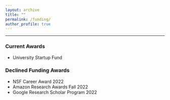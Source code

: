 ```yaml
---
layout: archive
title: ""
permalink: /funding/
author_profile: true
---
```


---
<head>
<!-- Google tag (gtag.js) -->
<script async src="https://www.googletagmanager.com/gtag/js?id=G-P7NJMYKVS8"></script>
<script>
  window.dataLayer = window.dataLayer || [];
  function gtag(){dataLayer.push(arguments);}
  gtag('js', new Date());

  gtag('config', 'G-P7NJMYKVS8');
</script>
</head>


### Current Awards
* University Startup Fund

### Declined Funding Awards
* NSF Career Award 2022
* Amazon Research Awards Fall 2022
* Google Research Scholar Program 2022

